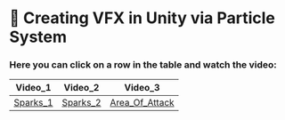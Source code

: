 # 🌟 Creating VFX in Unity via Particle System

 ### Here you can click on a row in the table and watch the video:

| **Video_1** | **Video_2** | **Video_3** |
|------------|------------|------------|
| [Sparks_1](https://www.dropbox.com/preview/Sparks.mp4?context=content_suggestions&role=personal) | [Sparks_2](https://vimeo.com/1048390109?share=copy) | [Area_Of_Attack](https://vimeo.com/1051656686?share=copy) |




